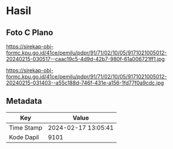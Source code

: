 # Hasil

## Foto C Plano

https://sirekap-obj-formc.kpu.go.id/41ce/pemilu/pdpr/91/71/02/10/05/9171021005012-20240215-030517--caac19c5-4d9d-42b7-980f-61a006721ff1.jpg

https://sirekap-obj-formc.kpu.go.id/41ce/pemilu/pdpr/91/71/02/10/05/9171021005012-20240215-031403--a55c188d-746f-431e-a156-1fd77f0a9cdc.jpg


## Metadata

| Key        | Value               |
| ---------- | ------------------- |
| Time Stamp | 2024-02-17 13:05:41 |
| Kode Dapil | 9101                |



